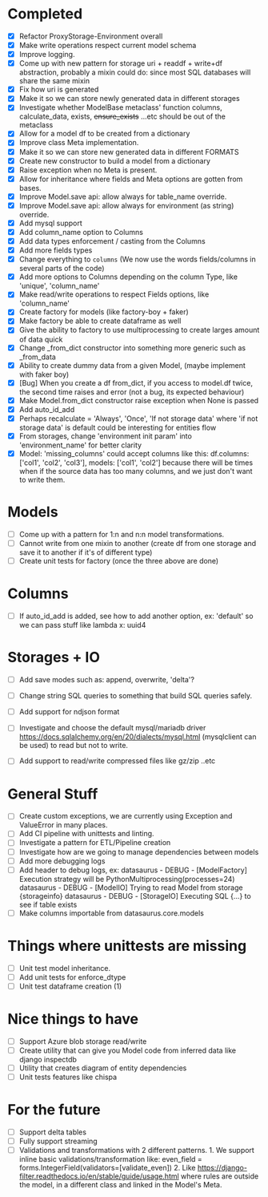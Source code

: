 # Completed
- [x] Refactor ProxyStorage-Environment overall
- [x] Make write operations respect current model schema
- [x] Improve logging.
- [x] Come up with new pattern for storage uri + readdf + write+df abstraction, probably a mixin
  could do: since most SQL databases will share the same mixin
- [x] Fix how uri is generated
- [x] Make it so we can store newly generated data in different storages
- [x] Investigate whether ModelBase metaclass' function columns, calculate_data, exists,
  ~~ensure_exists~~ ...etc should be out of the metaclass
- [x] Allow for a model df to be created from a dictionary
- [x] Improve class Meta implementation.
- [x] Make it so we can store new generated data in different FORMATS
- [x] Create new constructor to build a model from a dictionary
- [x] Raise exception when no Meta is present.
- [x] Allow for inheritance where fields and Meta options are gotten from bases.
- [x] Improve Model.save api: allow always for table_name override.
- [x] Improve Model.save api: allow always for environment (as string) override.
- [x] Add mysql support
- [x] Add column_name option to Columns
- [x] Add data types enforcement / casting from the Columns
- [x] Add more fields types
- [x] Change everything to `columns` (We now use the words fields/columns in several parts of the code)
- [x] Add more options to Columns depending on the column Type, like 'unique',  'column_name'
- [x] Make read/write operations to respect Fields options, like 'column_name'
- [x] Create factory for models (like factory-boy + faker)
- [x] Make factory be able to create dataframe as well
- [x] Give the ability to factory to use multiprocessing to create larges amount of data quick
- [x] Change _from_dict constructor into something more generic such as _from_data
- [x] Ability to create dummy data from a given Model, (maybe implement with faker boy)
- [x] [Bug] When you create a df from_dict, if you access to model.df twice, the second time raises
  and error (not a bug, its expected behaviour)
- [x] Make Model.from_dict constructor raise exception when None is passed
- [x] Add auto_id_add
- [x] Perhaps recalculate = 'Always', 'Once', 'If not storage data' where 'if not storage data' is default could be interesting for entities flow
- [x] From storages, change 'environment init param' into 'environment_name' for better clarity
- [x] Model: 'missing_columns' could accept columns like this:
df.columns: ['col1', 'col2', 'col3'], models: ['col1', 'col2'] because there will be times when if the source data 
has too many columns, and we just don't want to write them.

# Models
- [ ] Come up with a pattern for 1:n and n:n model transformations.
- [ ] Cannot write from one mixin to another (create df from one storage and save it to another if it's of different type)
- [ ] Create unit tests for factory (once the three above are done) 

# Columns
- [ ] If auto_id_add is added, see how to add another option, ex: 'default' so we can pass stuff like lambda x: uuid4

# Storages + IO
- [ ] Add save modes such as: append, overwrite, 'delta'?
- [ ] Change string SQL queries to something that build SQL queries safely.
- [ ] Add support for ndjson format

- [ ] Investigate and choose the default mysql/mariadb driver https://docs.sqlalchemy.org/en/20/dialects/mysql.html (mysqlclient can be used)
to read but not to write.
- [ ] Add support to read/write compressed files like gz/zip ..etc

# General Stuff
- [ ] Create custom exceptions, we are currently using Exception and ValueError in many places. 
- [ ] Add CI pipeline with unittests and linting.
- [ ] Investigate a pattern for ETL/Pipeline creation
- [ ] Investigate how are we going to manage dependencies between models
- [ ] Add more debugging logs
- [ ] Add header to debug logs, ex: 
datasaurus - DEBUG - [ModelFactory] Execution strategy will be PythonMultiprocessing(processes=24)
datasaurus - DEBUG - [ModelIO] Trying to read Model from storage {storageinfo}
datasaurus - DEBUG - [StorageIO] Executing SQL {...} to see if table exists
- [ ] Make columns importable from datasaurus.core.models

# Things where unittests are missing
- [ ] Unit test model inheritance.
- [ ] Add unit tests for enforce_dtype
- [ ] Unit test dataframe creation (1)

# Nice things to have
- [ ] Support Azure blob storage read/write
- [ ] Create utility that can give you Model code from inferred data like django inspectdb
- [ ] Utility that creates diagram of entity dependencies
- [ ] Unit tests features like chispa

# For the future
- [ ] Support delta tables
- [ ] Fully support streaming
- [ ] Validations and transformations with 2 different patterns.
      1. We support inline basic validations/transformation like:
      even_field = forms.IntegerField(validators=[validate_even])
      2. Like https://django-filter.readthedocs.io/en/stable/guide/usage.html
        where rules are outside the model, in a different class and linked in the
        Model's Meta.
